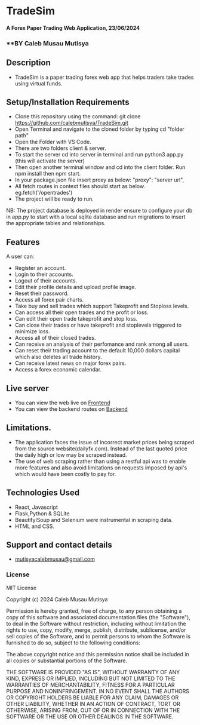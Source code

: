 # TradeSim
#### A Forex Paper Trading Web Application, 23/06/2024
### **BY Caleb Musau Mutisya
## Description
 - TradeSim is a paper trading forex web app that helps traders take trades using virtual funds.

## Setup/Installation Requirements
- Clone this repository using the command: git clone https://github.com/calebmutisya/TradeSim.git
- Open Terminal and navigate to the cloned folder by typing cd "folder path"
- Open the Folder with VS Code.
- There are two folders client & server.
- To start the server cd into server in terminal and run python3 app.py (this will activate the server)
- Then open another terminal window and cd into the client folder. Run npm install then npm start.
- In your package.json file insert proxy as below:
    "proxy": "server url",
- All fetch routes in context files should start as below.
    eg.fetch('/opentrades')
- The project will be ready to run.

NB: The project database is deployed in render ensure to configure your db in app.py to start with a local sqlite database and run migrations to insert the appropriate tables and relationships.



## Features
A user can:
 - Register an account.
 - Login to their accounts.
 - Logout of their accounts.
 - Edit their profile details and upload profile image.
 - Reset their password.
 - Access all forex pair charts.
 - Take buy and sell trades which support Takeprofit and Stoploss levels.
 - Can access all their open trades and the profit or loss.
 - Can edit their open trade takeprofit and stop loss.
 - Can close their trades or have takeprofit and stoplevels triggered to minimize loss.
 - Access all of their closed trades.
 - Can receive an analysis of their perfomance and rank among all users.
 - Can reset their trading account to the default 10,000 dollars capital which also deletes all trade history.
 - Can receive latest news on major forex pairs.
 - Access a forex economic calendar.

 ## Live server
 - You can view the web live on [Frontend](https://leafy-otter-831027.netlify.app/)
 - You can view the backend routes on [Backend](https://opentableweb.onrender.com)

 ## Limitations.
 - The application faces the issue of incorrect market prices being scraped from the source website(dailyfx.com). Instead of the last quoted price the daily high or low may be scraped instead.
 - The use of web scraping rather than using a restful api was to enable more features and also avoid limitations on requests imposed by api's which would have been costly to pay for.

## Technologies Used
 - React, Javascript
 - Flask,Python & SQLite
 - BeautifylSoup and Selenium were instrumental in scraping data.
 - HTML and CSS.

## Support and contact details
 - mutisyacalebmusau@gmail.com
### License
MIT License

Copyright (c) 2024 Caleb Musau Mutisya

Permission is hereby granted, free of charge, to any person obtaining a copy
of this software and associated documentation files (the "Software"), to deal
in the Software without restriction, including without limitation the rights
to use, copy, modify, merge, publish, distribute, sublicense, and/or sell
copies of the Software, and to permit persons to whom the Software is
furnished to do so, subject to the following conditions:

The above copyright notice and this permission notice shall be included in all
copies or substantial portions of the Software.

THE SOFTWARE IS PROVIDED "AS IS", WITHOUT WARRANTY OF ANY KIND, EXPRESS OR
IMPLIED, INCLUDING BUT NOT LIMITED TO THE WARRANTIES OF MERCHANTABILITY,
FITNESS FOR A PARTICULAR PURPOSE AND NONINFRINGEMENT. IN NO EVENT SHALL THE
AUTHORS OR COPYRIGHT HOLDERS BE LIABLE FOR ANY CLAIM, DAMAGES OR OTHER
LIABILITY, WHETHER IN AN ACTION OF CONTRACT, TORT OR OTHERWISE, ARISING FROM,
OUT OF OR IN CONNECTION WITH THE SOFTWARE OR THE USE OR OTHER DEALINGS IN THE
SOFTWARE.

